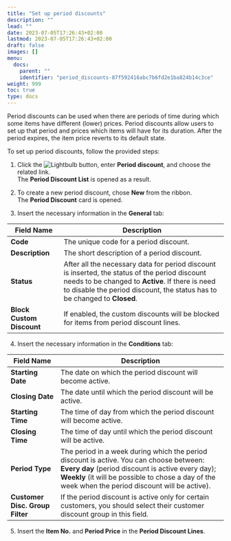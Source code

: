 ```yaml
---
title: "Set up period discounts"
description: ""
lead: ""
date: 2023-07-05T17:26:43+02:00
lastmod: 2023-07-05T17:26:43+02:00
draft: false
images: []
menu:
  docs:
    parent: ""
    identifier: "period_discounts-87f592416abc7b6fd2e1ba824b14c3ce"
weight: 999
toc: true
type: docs
---
```


Period discounts can be used when there are periods of time during which some items have different (lower) prices. Period discounts allow users to set up that period and prices which items will have for its duration. After the period expires, the item price reverts to its default state.

To set up period discounts, follow the provided steps:

1. Click the ![Lightbulb](Lightbulb_icon.PNG) button, enter **Period discount**, and choose the related link.             
   The **Period Discount List** is opened as a result. 

2. To create a new period discount, chose **New** from the ribbon.     
   The **Period Discount** card is opened.

3. Insert the necessary information in the **General** tab:

| Field Name      | Description |
| ----------- | ----------- |
| **Code**       | The unique code for a period discount.     |
| **Description**   | The short description of a period discount.        |
| **Status**  | After all the necessary data for period discount is inserted, the status of the period discount needs to be changed to **Active**. If there is need to disable the period discount, the status has to be changed to **Closed**. |
| **Block Custom Discount** | If enabled, the custom discounts will be blocked for items from period discount lines. |

4. Insert the necessary information in the **Conditions** tab:

| Field Name      | Description |
| ----------- | ----------- |
| **Starting Date**       | The date on which the period discount will become active.     |
| **Closing Date**   | The date until which the period discount will be active.        |
| **Starting Time**  | The time of day from which the period discount will become active. |
| **Closing Time** | The time of day until which the period discount will be active. |
| **Period Type** | The period in a week during which the period discount is active. You can choose between: **Every day** (period discount is active every day); **Weekly** (it will be possible to chose a day of the week when the period discount will be active). |
| **Customer Disc. Group Filter** | If the period discount is active only for certain customers, you should select their customer discount group in this field. |

5. Insert the **Item No.** and **Period Price** in the **Period Discount Lines**.